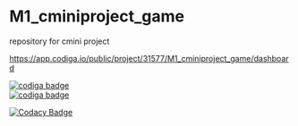 # M1_cminiproject_game
repository for cmini project

https://app.codiga.io/public/project/31577/M1_cminiproject_game/dashboard

<a href="https://api.codiga.io/project/31066/status/svg">
   <img src="https://api.codiga.io/project/31577/score/svg" alt="codiga badge" />
</a>
<br>
<a href="https://api.codiga.io/project/31066/status/svg">
   <img src="https://api.codiga.io/project/31577/status/svg" alt="codiga badge" />
</a>

[![Codacy Badge](https://app.codacy.com/project/badge/Grade/db546e0ff3584b5daffdb7009bf6af25)](https://www.codacy.com/gh/ravikishoreT/M1_cminiproject_game/dashboard?utm_source=github.com&amp;utm_medium=referral&amp;utm_content=ravikishoreT/M1_cminiproject_game&amp;utm_campaign=Badge_Grade)
